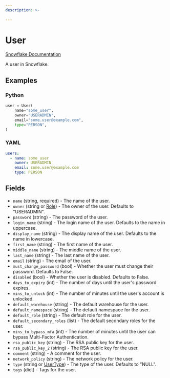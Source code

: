 ```yaml
---
description: >-
  
---
```


# User

[Snowflake Documentation](https://docs.snowflake.com/en/sql-reference/sql/create-user)

A user in Snowflake.


## Examples

### Python

```python
user = User(
    name="some_user",
    owner="USERADMIN",
    email="some.user@example.com",
    type="PERSON",
)
```


### YAML

```yaml
users:
  - name: some_user
    owner: USERADMIN
    email: some.user@example.com
    type: PERSON
```


## Fields

* `name` (string, required) - The name of the user.
* `owner` (string or [Role](role.md)) - The owner of the user. Defaults to "USERADMIN".
* `password` (string) - The password of the user.
* `login_name` (string) - The login name of the user. Defaults to the name in uppercase.
* `display_name` (string) - The display name of the user. Defaults to the name in lowercase.
* `first_name` (string) - The first name of the user.
* `middle_name` (string) - The middle name of the user.
* `last_name` (string) - The last name of the user.
* `email` (string) - The email of the user.
* `must_change_password` (bool) - Whether the user must change their password. Defaults to False.
* `disabled` (bool) - Whether the user is disabled. Defaults to False.
* `days_to_expiry` (int) - The number of days until the user's password expires.
* `mins_to_unlock` (int) - The number of minutes until the user's account is unlocked.
* `default_warehouse` (string) - The default warehouse for the user.
* `default_namespace` (string) - The default namespace for the user.
* `default_role` (string) - The default role for the user.
* `default_secondary_roles` (list) - The default secondary roles for the user.
* `mins_to_bypass_mfa` (int) - The number of minutes until the user can bypass Multi-Factor Authentication.
* `rsa_public_key` (string) - The RSA public key for the user.
* `rsa_public_key_2` (string) - The RSA public key for the user.
* `comment` (string) - A comment for the user.
* `network_policy` (string) - The network policy for the user.
* `type` (string or [UserType](user_type.md)) - The type of the user. Defaults to "NULL".
* `tags` (dict) - Tags for the user.


